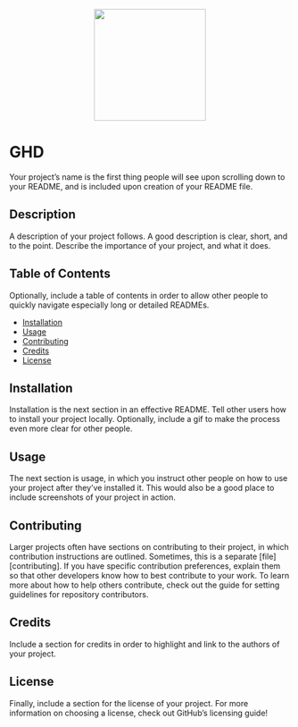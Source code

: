 <p align="center">
<img width="200px" src="/docs/img/header.svg" align="middle"/>
</p>

# GHD
Your project’s name is the first thing people will see upon scrolling down to your README, and is included upon creation of your README file.

## Description
A description of your project follows. A good description is clear, short, and to the point. Describe the importance of your project, and what it does.

## Table of Contents
Optionally, include a table of contents in order to allow other people to quickly navigate especially long or detailed READMEs.
- [Installation](#installation)
- [Usage](#usage)
- [Contributing](#contributing)
- [Credits](#credits)
- [License](#license)

## Installation
Installation is the next section in an effective README. Tell other users how to install your project locally. Optionally, include a gif to make the process even more clear for other people.

## Usage
The next section is usage, in which you instruct other people on how to use your project after they’ve installed it. This would also be a good place to include screenshots of your project in action.

## Contributing
Larger projects often have sections on contributing to their project, in which contribution instructions are outlined. Sometimes, this is a separate [file][contributing]. If you have specific contribution preferences, explain them so that other developers know how to best contribute to your work. To learn more about how to help others contribute, check out the guide for setting guidelines for repository contributors.

## Credits
Include a section for credits in order to highlight and link to the authors of your project.

## License
Finally, include a section for the license of your project. For more information on choosing a license, check out GitHub’s licensing guide!
